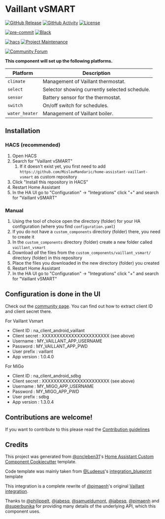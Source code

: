 # Vaillant vSMART

[![GitHub Release][releases-shield]][releases]
[![GitHub Activity][commits-shield]][commits]
[![License][license-shield]][license]

[![pre-commit][pre-commit-shield]][pre-commit]
[![Black][black-shield]][black]

[![hacs][hacs-shield]][hacs]
[![Project Maintenance][maintainer-shield]][maintainer]

[![Community Forum][forum-shield]][forum]

**This component will set up the following platforms.**

| Platform        | Description                                      |
| --------------- | ------------------------------------------------ |
| `climate`       | Management of Vaillant thermostat.               |
| `select`        | Selector showing currently selected schedule.    |
| `sensor`        | Battery sensor for the thermostat.               |
| `switch`        | On/off switch for schedules.                     |
| `water_heater`  | Management of Vaillant boiler.                   |

## Installation

### HACS (recommended)

1. Open HACS
1. Search for "Vaillant vSMART"
    1. If it doesn't exist yet, you first need to add `https://github.com/MislavMandaric/home-assistant-vaillant-vsmart` as custom repository
1. Click "Install this repository in HACS"
1. Restart Home Assistant
1. In the HA UI go to "Configuration" -> "Integrations" click "+" and search for "Vaillant vSMART"

### Manual

1. Using the tool of choice open the directory (folder) for your HA configuration (where you find `configuration.yaml`)
1. If you do not have a `custom_components` directory (folder) there, you need to create it
1. In the `custom_components` directory (folder) create a new folder called `vaillant_vsmart`
1. Download _all_ the files from the `custom_components/vaillant_vsmart/` directory (folder) in this repository
1. Place the files you downloaded in the new directory (folder) you created
1. Restart Home Assistant
1. In the HA UI go to "Configuration" -> "Integrations" click "+" and search for "Vaillant vSMART"

## Configuration is done in the UI

Check out the [community page](https://community.home-assistant.io/t/added-support-for-vaillant-thermostat-how-to-integrate-in-official-release/31858). You can find out how to extract client ID and client secret there.

For Vaillant Vsmart
- Client ID : na_client_android_vaillant
- Client secret : XXXXXXXXXXXXXXXXXXXXXXX (see above)
- Username : MY_VAILLANT_APP_USERNAME
- Password : MY_VAILLANT_APP_PWD
- User prefix : vaillant
- App version : 1.0.4.0

For MiGo
- Client ID : na_client_android_sdbg
- Client secret : XXXXXXXXXXXXXXXXXXXXXXX (see above)
- Username : MY_MIGO_APP_USERNAME
- Password : MY_MIGO_APP_PWD
- User prefix : sdbg
- App version : 1.3.0.4

<!---->

## Contributions are welcome!

If you want to contribute to this please read the [Contribution guidelines](CONTRIBUTING.md)

## Credits

This project was generated from [@oncleben31](https://github.com/oncleben31)'s [Home Assistant Custom Component Cookiecutter](https://github.com/oncleben31/cookiecutter-homeassistant-custom-component) template.

Code template was mainly taken from [@Ludeeus](https://github.com/ludeeus)'s [integration_blueprint](https://github.com/custom-components/integration_blueprint) template

This integration is a complete rewrite of [@pjmaenh](https://github.com/pjmaenh)'s original [Vaillant integration](https://github.com/pjmaenh/home-assistant-vaillant).

Thanks to [@philippelt](https://github.com/philippelt), [@jabesq](https://github.com/jabesq), [@samueldumont](https://github.com/samueldumont), [@jabesq](https://github.com/jabesq), [@pjmaenh](https://github.com/pjmaenh) and [@superbunika](https://github.com/superbunika) for providing many details of the underlying API, which this component uses.


[maintainer]: https://github.com/MislavMandaric
[maintainer-shield]: https://img.shields.io/badge/maintainer-%40MislavMandaric-blue.svg?style=for-the-badge

[releases]: https://github.com/MislavMandaric/home-assistant-vaillant-vsmart/releases
[releases-shield]: https://img.shields.io/github/release/MislavMandaric/home-assistant-vaillant-vsmart.svg?style=for-the-badge

[commits]: https://github.com/MislavMandaric/home-assistant-vaillant-vsmart/commits
[commits-shield]: https://img.shields.io/github/commit-activity/y/MislavMandaric/home-assistant-vaillant-vsmart.svg?style=for-the-badge

[license]: https://github.com/MislavMandaric/home-assistant-vaillant-vsmart/blob/master/LICENSE
[license-shield]: https://img.shields.io/github/license/MislavMandaric/home-assistant-vaillant-vsmart.svg?style=for-the-badge

[hacs]: https://hacs.xyz
[hacs-shield]: https://img.shields.io/badge/HACS-Default-orange.svg?style=for-the-badge

[forum]: https://community.home-assistant.io/
[forum-shield]: https://img.shields.io/badge/community-forum-brightgreen.svg?style=for-the-badge

[black]: https://github.com/psf/black
[black-shield]: https://img.shields.io/badge/code%20style-black-000000.svg?style=for-the-badge

[pre-commit]: https://github.com/pre-commit/pre-commit
[pre-commit-shield]: https://img.shields.io/badge/pre--commit-enabled-brightgreen?style=for-the-badge
